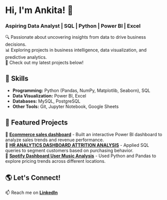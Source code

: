 # Hi, I'm Ankita! 👋  
### Aspiring Data Analyst | SQL | Python | Power BI | Excel  

🔍 Passionate about uncovering insights from data to drive business decisions.  
📊 Exploring projects in business intelligence, data visualization, and predictive analytics.  
📌 Check out my latest projects below!  

## 🚀 Skills  
- **Programming:** Python (Pandas, NumPy, Matplotlib, Seaborn), SQL  
- **Data Visualization:**  Power BI, Excel  
- **Databases:** MySQL, PostgreSQL  
- **Other Tools:** Git, Jupyter Notebook, Google Sheets
  
 ## 📂 Featured Projects  
🔹 **[Ecommerce sales dashboard](https://github.com/Bhartiankita369/Ecommerce_sales_dashboard)** - Built an interactive Power BI dashboard to analyze sales trends and revenue performance.  
🔹 **[HR ANALYTICS DASHBOARD ATTRITION ANALYSIS](https://github.com/Bhartiankita369/HR-ANALYTICS-DASHBOARD--ATTRITION-ANALYSIS)** - Applied SQL queries to segment customers based on purchasing behavior.  
🔹 **[Spotify Dashboard User Music Analysis](https://github.com/Bhartiankita369/Spotify-Dashboard-User-Music-Analysis)** - Used Python and Pandas to explore pricing trends across different locations.  




## 🌎 Let's Connect!  
📫 Reach me on **[LinkedIn](https://www.linkedin.com/in/ankita-bharti-03148026b)**  
  


